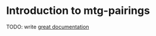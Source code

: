 # Introduction to mtg-pairings

TODO: write [great documentation](http://jacobian.org/writing/great-documentation/what-to-write/)
